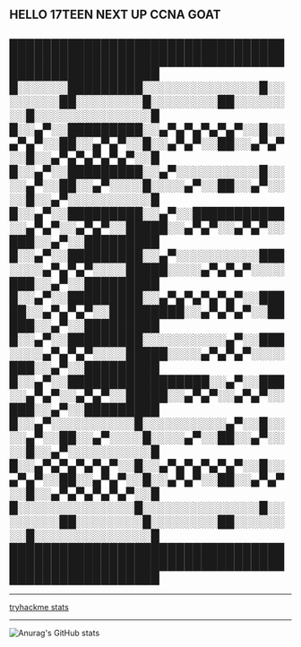 ## HELLO 17TEEN NEXT UP CCNA GOAT

████████████████████████████████████████████████████████████████████████████████████
█░░░░░░█████████░░░░░░░░░░░░░░█░░░░░░░░██░░░░░░░░█░░░░░░░░██░░░░░░░░█░░░░░░░░░░░░░░█
█░░▄▀░░█████████░░▄▀▄▀▄▀▄▀▄▀░░█░░▄▀▄▀░░██░░▄▀▄▀░░█░░▄▀▄▀░░██░░▄▀▄▀░░█░░▄▀▄▀▄▀▄▀▄▀░░█
█░░▄▀░░█████████░░▄▀░░░░░░░░░░█░░░░▄▀░░██░░▄▀░░░░█░░░░▄▀░░██░░▄▀░░░░█░░▄▀░░░░░░░░░░█
█░░▄▀░░█████████░░▄▀░░███████████░░▄▀▄▀░░▄▀▄▀░░█████░░▄▀▄▀░░▄▀▄▀░░███░░▄▀░░█████████
█░░▄▀░░█████████░░▄▀░░░░░░░░░░███░░░░▄▀▄▀▄▀░░░░█████░░░░▄▀▄▀▄▀░░░░███░░▄▀░░█████████
█░░▄▀░░█████████░░▄▀▄▀▄▀▄▀▄▀░░█████░░▄▀▄▀▄▀░░█████████░░▄▀▄▀▄▀░░█████░░▄▀░░█████████
█░░▄▀░░█████████░░░░░░░░░░▄▀░░███░░░░▄▀▄▀▄▀░░░░█████░░░░▄▀▄▀▄▀░░░░███░░▄▀░░█████████
█░░▄▀░░█████████████████░░▄▀░░███░░▄▀▄▀░░▄▀▄▀░░█████░░▄▀▄▀░░▄▀▄▀░░███░░▄▀░░█████████
█░░▄▀░░░░░░░░░░█░░░░░░░░░░▄▀░░█░░░░▄▀░░██░░▄▀░░░░█░░░░▄▀░░██░░▄▀░░░░█░░▄▀░░░░░░░░░░█
█░░▄▀▄▀▄▀▄▀▄▀░░█░░▄▀▄▀▄▀▄▀▄▀░░█░░▄▀▄▀░░██░░▄▀▄▀░░█░░▄▀▄▀░░██░░▄▀▄▀░░█░░▄▀▄▀▄▀▄▀▄▀░░█
█░░░░░░░░░░░░░░█░░░░░░░░░░░░░░█░░░░░░░░██░░░░░░░░█░░░░░░░░██░░░░░░░░█░░░░░░░░░░░░░░█
████████████████████████████████████████████████████████████████████████████████████
------------------------------------------------------------------------------------------------------------------------------------------------------------------------------
------------------------------------------------------------------------------------------------------------------------------------------------------------------------------
[tryhackme stats](https://raw.githubusercontent.com/<lsxxc>/<SET_USERNAME_HERE>/master/assets/thm_propic.png)


------------------------------------------------------------------------------------------------------------------------------------------------------------------------------------------------------------------------------------------------------------------------------------------------------------------------------------------------------------


![Anurag's GitHub stats](https://github-readme-stats.vercel.app/api?username=lsxxc&theme=dark&show_icons=true)
